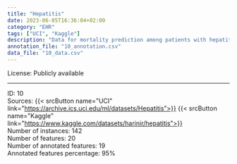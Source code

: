 ```yaml
---
title: "Hepatitis"
date: 2023-06-05T16:36:04+02:00
category: "EHR"
tags: ["UCI", "Kaggle"]
description: "Data for mortality prediction among patients with hepatitis symptoms, including fatigue, anorexia, or big liver. As EHR results, we consider information about albumin and bilirubin level. This Dataset is available mostly for educational purposes and has been employed in machine learning research since the 2000s. "
annotation_file: "10_annotation.csv"
data_file: "10_data.csv"
---
```


License: Publicly available 

 --- 
ID: 10 \
Sources: {{< srcButton name="UCI" link="https://archive.ics.uci.edu/ml/datasets/Hepatitis">}} {{< srcButton name="Kaggle" link="https://www.kaggle.com/datasets/harinir/hepatitis">}}  \
Number of instances: 142 \
Number of features: 20 \
Number of annotated features: 19 \
Annotated features percentage: 95% 
